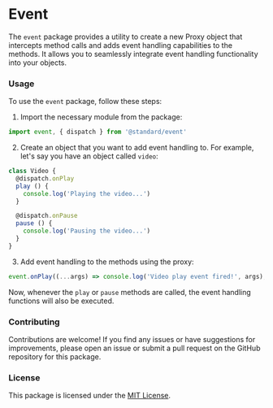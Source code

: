 # Event

The `event` package provides a utility to create a new Proxy object that intercepts method calls and adds event handling capabilities to the methods. It allows you to seamlessly integrate event handling functionality into your objects.

### Usage

To use the `event` package, follow these steps:

1. Import the necessary module from the package:

```js
import event, { dispatch } from '@standard/event'
```

2. Create an object that you want to add event handling to. For example, let's say you have an object called `video`:

```js
class Video {
  @dispatch.onPlay
  play () {
    console.log('Playing the video...')
  }

  @dispatch.onPause
  pause () {
    console.log('Pausing the video...')
  }
}
```

3. Add event handling to the methods using the proxy:

```js
event.onPlay((...args) => console.log('Video play event fired!', args), video)
```

Now, whenever the `play` or `pause` methods are called, the event handling functions will also be executed.

### Contributing

Contributions are welcome! If you find any issues or have suggestions for improvements, please open an issue or submit a pull request on the GitHub repository for this package.

### License

This package is licensed under the [MIT License](https://opensource.org/licenses/MIT).
